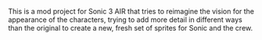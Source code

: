 This is a mod project for Sonic 3 AIR that tries to reimagine the vision for the appearance of the characters, 
trying to add more detail in different ways than the original to create a new, fresh set of sprites for Sonic 
and the crew.
